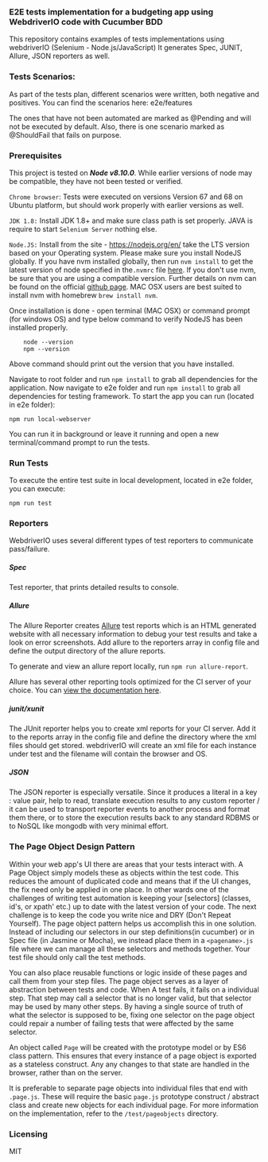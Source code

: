 ### E2E tests implementation for a budgeting app using WebdriverIO code with Cucumber BDD

This repository contains examples of tests implementations using webdriverIO (Selenium - Node.js/JavaScript) It generates Spec, JUNIT, Allure, JSON reporters as well.

### Tests Scenarios:
As part of the tests plan, different scenarios were written, both negative and positives. You can find the scenarios here:
e2e/features

The ones that have not been automated are marked as @Pending and will not be executed by default. Also, there is one scenario marked as @ShouldFail that fails on purpose.

### Prerequisites

This project is tested on ***Node v8.10.0***.  While earlier versions of node may be compatible, they have not been tested or verified.

`Chrome browser`: Tests were executed on versions Version 67 and 68 on Ubuntu platform, but should work properly with earlier versions as well.

`JDK 1.8:` Install JDK 1.8+ and make sure class path is set properly. JAVA is require to start `Selenium Server` nothing else.

`Node.JS:` Install from the site - https://nodejs.org/en/  take the LTS version based on your Operating system. Please make sure you install NodeJS globally. If you have nvm installed globally, then run `nvm install` to get the latest version of node specified in the`.nvmrc` file [here](/.nvmrc).  If you don't use nvm, be sure that you are using a compatible version. Further details on nvm can be found on the official [github page](https://github.com/creationix/nvm). MAC OSX users are best suited to install nvm with homebrew `brew install nvm`.

Once installation is done - open terminal (MAC OSX) or command prompt (for windows OS) and type below command to verify NodeJS has been installed properly.

        node --version
        npm --version

Above command should print out the version that you have installed.

Navigate to root folder and run `npm install` to grab all dependencies for the application.
Now navigate to e2e folder and run `npm install` to grab all dependencies for testing framework.
To start the app you can run (located in e2e folder):

`npm run local-webserver`

You can run it in background or leave it running and open a new terminal/command prompt to run the tests.

### Run Tests

To execute the entire test suite in local development, located in e2e folder, you can execute:

`npm run test`


### Reporters

WebdriverIO uses several different types of test reporters to communicate pass/failure.  

##### Spec

Test reporter, that prints detailed results to console.

##### Allure

The Allure Reporter creates [Allure](http://allure.qatools.ru/) test reports which is an HTML generated website with all necessary information to debug your test results and take a look on error screenshots. Add allure to the reporters array in config file and define the output directory of the allure reports.

To generate and view an allure report locally, run `npm run allure-report`.

Allure has several other reporting tools optimized for the CI server of your choice.  You can [view the documentation here](http://wiki.qatools.ru/display/AL/Reporting).

##### junit/xunit

The JUnit reporter helps you to create xml reports for your CI server. Add it to the reports array in the config file and define the directory where the xml files should get stored. webdriverIO will create an xml file for each instance under test and the filename will contain the browser and OS.


##### JSON

The JSON reporter is especially versatile. Since it produces a literal in a key : value pair, help to read, translate execution results to any custom reporter / it can be used to transport reporter events to another process and format them there, or to store the execution results back to any standard RDBMS or to NoSQL like mongodb with very minimal effort.

### The Page Object Design Pattern

Within your web app's UI there are areas that your tests interact with. A Page Object simply models these as objects within the test code. This reduces the amount of duplicated code and means that if the UI changes, the fix need only be applied in one place. In other wards one of the challenges of writing test automation is keeping your [selectors] (classes, id's, or xpath' etc.) up to date with the latest version of your code.  The next challenge is to keep the code you write nice and DRY (Don't Repeat Yourself).  The page object pattern helps us accomplish this in one solution.  Instead of including our selectors in our step definitions(in cucumber) or in Spec file (in Jasmine or Mocha), we instead place them in a `<pagename>.js` file where we can manage all these selectors and methods together. Your test file should only call the test methods.

You can also place reusable functions or logic inside of these pages and call them from your step files. The page object serves as a layer of abstraction between tests and code.  When A test fails, it fails on a individual step.  That step may call a selector that is no longer valid, but that selector may be used by many other steps.  By having a single source of truth of what the selector is supposed to be, fixing one selector on the page object could repair a number of failing tests that were affected by the same selector.

An object called `Page` will be created with the prototype model or by ES6 class pattern.  This ensures that every instance of a page object is exported as a stateless construct. Any any changes to that state are handled in the browser, rather than on the server.

It is preferable to separate page objects into individual files that end with `.page.js`.  These will require the basic `page.js` prototype construct / abstract class and create new objects for each individual page. For more information on the implementation, refer to the `/test/pageobjects` directory.


### Licensing

MIT
